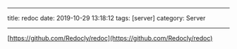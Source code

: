 
---
title: redoc
date: 2019-10-29 13:18:12
tags: [server]
category: Server

---



[https://github.com/Redocly/redoc](https://github.com/Redocly/redoc)